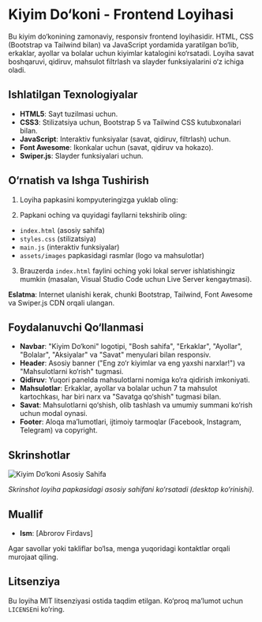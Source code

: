 # Kiyim Do‘koni - Frontend Loyihasi

Bu kiyim do‘konining zamonaviy, responsiv frontend loyihasidir. HTML, CSS (Bootstrap va Tailwind bilan) va JavaScript yordamida yaratilgan bo‘lib, erkaklar, ayollar va bolalar uchun kiyimlar katalogini ko‘rsatadi. Loyiha savat boshqaruvi, qidiruv, mahsulot filtrlash va slayder funksiyalarini o‘z ichiga oladi.

## Ishlatilgan Texnologiyalar

- **HTML5**: Sayt tuzilmasi uchun.
- **CSS3**: Stilizatsiya uchun, Bootstrap 5 va Tailwind CSS kutubxonalari bilan.
- **JavaScript**: Interaktiv funksiyalar (savat, qidiruv, filtrlash) uchun.
- **Font Awesome**: Ikonkalar uchun (savat, qidiruv va hokazo).
- **Swiper.js**: Slayder funksiyalari uchun.

## O‘rnatish va Ishga Tushirish

1. Loyiha papkasini kompyuteringizga yuklab oling:
 
2. Papkani oching va quyidagi fayllarni tekshirib oling:
- `index.html` (asosiy sahifa)
- `styles.css` (stilizatsiya)
- `main.js` (interaktiv funksiyalar)
- `assets/images` papkasidagi rasmlar (logo va mahsulotlar)

3. Brauzerda `index.html` faylini oching yoki lokal server ishlatishingiz mumkin (masalan, Visual Studio Code uchun Live Server kengaytmasi).

**Eslatma**: Internet ulanishi kerak, chunki Bootstrap, Tailwind, Font Awesome va Swiper.js CDN orqali ulangan.

## Foydalanuvchi Qo‘llanmasi

- **Navbar**: "Kiyim Do‘koni" logotipi, "Bosh sahifa", "Erkaklar", "Ayollar", "Bolalar", "Aksiyalar" va "Savat" menyulari bilan responsiv.
- **Header**: Asosiy banner ("Eng zo‘r kiyimlar va eng yaxshi narxlar!") va "Mahsulotlarni ko‘rish" tugmasi.
- **Qidiruv**: Yuqori panelda mahsulotlarni nomiga ko‘ra qidirish imkoniyati.
- **Mahsulotlar**: Erkaklar, ayollar va bolalar uchun 7 ta mahsulot kartochkası, har biri narx va "Savatga qo‘shish" tugmasi bilan.
- **Savat**: Mahsulotlarni qo‘shish, olib tashlash va umumiy summani ko‘rish uchun modal oynasi.
- **Footer**: Aloqa ma’lumotlari, ijtimoiy tarmoqlar (Facebook, Instagram, Telegram) va copyright.

## Skrinshotlar

![Kiyim Do‘koni Asosiy Sahifa](assets/images/screenshot.png)

*Skrinshot loyiha papkasidagi asosiy sahifani ko‘rsatadi (desktop ko‘rinishi).*

## Muallif

- **Ism**: [Abrorov Firdavs]

Agar savollar yoki takliflar bo‘lsa, menga yuqoridagi kontaktlar orqali murojaat qiling.

## Litsenziya

Bu loyiha MIT litsenziyasi ostida taqdim etilgan. Ko‘proq ma’lumot uchun `LICENSE`ni ko‘ring.